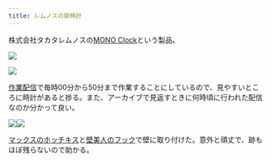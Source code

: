 ```yaml
---
title: レムノスの掛時計
---
```

株式会社タカタレムノスの[MONO Clock](https://www.amazon.co.jp/dp/B004UIT8BK)という製品。

![](https://lh5.googleusercontent.com/2aeRUR7uuyyL1GZ1xinFQwNM7aiiWWQJJ2mKmekPivtUvgZNTyzHF863sPRQqNmYHWC986yxJ8OiCNw1HyuJ7RAsITYYnJVrYOQMyd_acq0P8rgxZfMUh4fgN2BHJjYU7vAQbcfFB-gQ2fltVW4Cyw)

![](https://lh4.googleusercontent.com/iWkQowwfpGiuou5aDNAQda6vZlxrfhmN0JVvB5_Tg2Os7v9nDlenCgELHqzrD4TC7wYTgjDaxqUTCJTzYg9vUDj3E0KZ9fokz_MFI0yBHCvsP6-rQncenu_3PVYdgBqBFexnXbuKJ0e9-TUh-wvTAA)

[作業配信](https://www.youtube.com/channel/UC5s-KpSDGzxWPWNv94PnJHw)で毎時00分から50分まで作業することにしているので、見やすいところに時計があると捗る。また、アーカイブで見返すときに何時頃に行われた配信なのか分かって良い。

![](https://lh4.googleusercontent.com/PPD5zyC3KxUXuKyA98JgUF_vFfVivbsUwUXAT5LOWN_XXfZos7ie47ibV-fVza8mMlSdAVTxh92zfKA67vJnQFn4Vb9S3oHctz6hWeRXu-OZaf_Utc-WS_u_5BOk5tf3V0V8PkGWG-D61hq3nAlhYw)![](https://lh3.googleusercontent.com/bra6_gvI0a8Qj18ysFdyr9V9qBvyahO5WZwc0RG5SsIJbBCqcPDWYMf78hEVUTpiy60Y2AGAWhzG1zjpg_D1HQl7M4goJTHv_lc8qfbykJoeLgvEGKhsNHFCB9vpLfzJCFx4aH696ijBbNrPBX3uQw)

[マックスのホッチキス](https://www.amazon.co.jp/dp/B000O9WRWG)と[壁美人のフック](https://www.amazon.co.jp/dp/B00CU78TDG)で壁に取り付けた。意外と頑丈で、跡もほぼ残らないので助かる。
